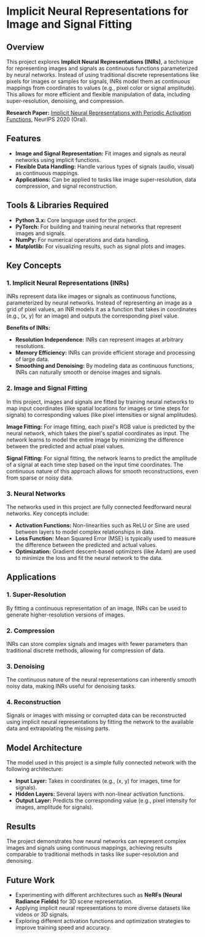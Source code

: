 # **Implicit Neural Representations for Image and Signal Fitting**

## **Overview**
This project explores **Implicit Neural Representations (INRs)**, a technique for representing images and signals as continuous functions parameterized by neural networks. Instead of using traditional discrete representations like pixels for images or samples for signals, INRs model them as continuous mappings from coordinates to values (e.g., pixel color or signal amplitude). This allows for more efficient and flexible manipulation of data, including super-resolution, denoising, and compression.

**Research Paper:** [Implicit Neural Representations with Periodic Activation Functions](https://arxiv.org/abs/2006.09661), NeurIPS 2020 (Oral).

## **Features**
- **Image and Signal Representation:** Fit images and signals as neural networks using implicit functions.
- **Flexible Data Handling:** Handle various types of signals (audio, visual) as continuous mappings.
- **Applications:** Can be applied to tasks like image super-resolution, data compression, and signal reconstruction.

## **Tools & Libraries Required**
- **Python 3.x:** Core language used for the project.
- **PyTorch:** For building and training neural networks that represent images and signals.
- **NumPy:** For numerical operations and data handling.
- **Matplotlib:** For visualizing results, such as signal plots and images.

## **Key Concepts**

### **1. Implicit Neural Representations (INRs)**
INRs represent data like images or signals as continuous functions, parameterized by neural networks. Instead of representing an image as a grid of pixel values, an INR models it as a function that takes in coordinates (e.g., (x, y) for an image) and outputs the corresponding pixel value.

**Benefits of INRs:**
- **Resolution Independence:** INRs can represent images at arbitrary resolutions.
- **Memory Efficiency:** INRs can provide efficient storage and processing of large data.
- **Smoothing and Denoising:** By modeling data as continuous functions, INRs can naturally smooth or denoise images and signals.

### **2. Image and Signal Fitting**
In this project, images and signals are fitted by training neural networks to map input coordinates (like spatial locations for images or time steps for signals) to corresponding values (like pixel intensities or signal amplitudes).

**Image Fitting:**
For image fitting, each pixel's RGB value is predicted by the neural network, which takes the pixel's spatial coordinates as input. The network learns to model the entire image by minimizing the difference between the predicted and actual pixel values.

**Signal Fitting:**
For signal fitting, the network learns to predict the amplitude of a signal at each time step based on the input time coordinates. The continuous nature of this approach allows for smooth reconstructions, even from sparse or noisy data.

### **3. Neural Networks**
The networks used in this project are fully connected feedforward neural networks. Key concepts include:

- **Activation Functions:** Non-linearities such as ReLU or Sine are used between layers to model complex relationships in data.
- **Loss Function:** Mean Squared Error (MSE) is typically used to measure the difference between the predicted and actual values.
- **Optimization:** Gradient descent-based optimizers (like Adam) are used to minimize the loss and fit the neural network to the data.

## **Applications**

### **1. Super-Resolution**
By fitting a continuous representation of an image, INRs can be used to generate higher-resolution versions of images.

### **2. Compression**
INRs can store complex signals and images with fewer parameters than traditional discrete methods, allowing for compression of data.

### **3. Denoising**
The continuous nature of the neural representations can inherently smooth noisy data, making INRs useful for denoising tasks.

### **4. Reconstruction**
Signals or images with missing or corrupted data can be reconstructed using implicit neural representations by fitting the network to the available data and extrapolating the missing parts.

## **Model Architecture**
The model used in this project is a simple fully connected network with the following architecture:

- **Input Layer:** Takes in coordinates (e.g., (x, y) for images, time for signals).
- **Hidden Layers:** Several layers with non-linear activation functions.
- **Output Layer:** Predicts the corresponding value (e.g., pixel intensity for images, amplitude for signals).

## **Results**
The project demonstrates how neural networks can represent complex images and signals using continuous mappings, achieving results comparable to traditional methods in tasks like super-resolution and denoising.

## **Future Work**
- Experimenting with different architectures such as **NeRFs (Neural Radiance Fields)** for 3D scene representation.
- Applying implicit neural representations to more diverse datasets like videos or 3D signals.
- Exploring different activation functions and optimization strategies to improve training speed and accuracy.

